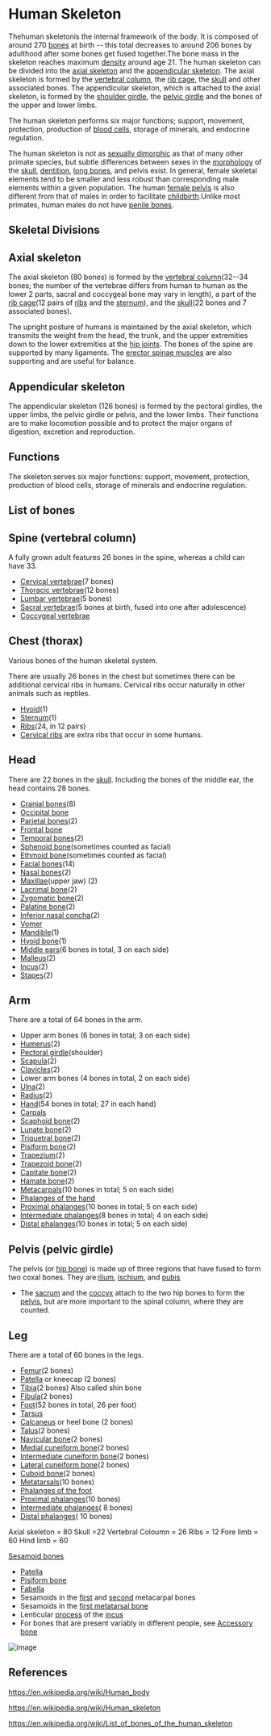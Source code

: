 # Human Skeleton

Thehuman skeletonis the internal framework of the body. It is composed of around 270 [bones](https://en.wikipedia.org/wiki/Bone) at birth -- this total decreases to around 206 bones by adulthood after some bones get fused together.The bone mass in the skeleton reaches maximum [density](https://en.wikipedia.org/wiki/Bone_density) around age 21. The human skeleton can be divided into the [axial skeleton](https://en.wikipedia.org/wiki/Axial_skeleton) and the [appendicular skeleton](https://en.wikipedia.org/wiki/Appendicular_skeleton). The axial skeleton is formed by the [vertebral column](https://en.wikipedia.org/wiki/Human_vertebral_column), the [rib cage](https://en.wikipedia.org/wiki/Human_rib_cage), the [skull](https://en.wikipedia.org/wiki/Human_skull) and other associated bones. The appendicular skeleton, which is attached to the axial skeleton, is formed by the [shoulder girdle](https://en.wikipedia.org/wiki/Shoulder_girdle), the [pelvic girdle](https://en.wikipedia.org/wiki/Pelvic_girdle) and the bones of the upper and lower limbs.

The human skeleton performs six major functions; support, movement, protection, production of [blood cells](https://en.wikipedia.org/wiki/Blood_cells), storage of minerals, and endocrine regulation.

The human skeleton is not as [sexually dimorphic](https://en.wikipedia.org/wiki/Sexual_dimorphism) as that of many other primate species, but subtle differences between sexes in the [morphology](https://en.wikipedia.org/wiki/Morphology_(biology)) of the [skull](https://en.wikipedia.org/wiki/Human_skull), [dentition](https://en.wikipedia.org/wiki/Dentition), [long bones](https://en.wikipedia.org/wiki/Long_bone), and pelvis exist. In general, female skeletal elements tend to be smaller and less robust than corresponding male elements within a given population. The human [female pelvis](https://en.wikipedia.org/wiki/Female_pelvis) is also different from that of males in order to facilitate [childbirth](https://en.wikipedia.org/wiki/Childbirth).Unlike most primates, human males do not have [penile bones](https://en.wikipedia.org/wiki/Penile_bone).

## Skeletal Divisions

## Axial skeleton

The axial skeleton (80 bones) is formed by the [vertebral column](https://en.wikipedia.org/wiki/Human_vertebral_column)(32--34 bones; the number of the vertebrae differs from human to human as the lower 2 parts, sacral and coccygeal bone may vary in length), a part of the [rib cage](https://en.wikipedia.org/wiki/Human_rib_cage)(12 pairs of [ribs](https://en.wikipedia.org/wiki/Rib) and the [sternum](https://en.wikipedia.org/wiki/Human_sternum)), and the [skull](https://en.wikipedia.org/wiki/Human_skull)(22 bones and 7 associated bones).

The upright posture of humans is maintained by the axial skeleton, which transmits the weight from the head, the trunk, and the upper extremities down to the lower extremities at the [hip joints](https://en.wikipedia.org/wiki/Hip_joint). The bones of the spine are supported by many ligaments. The [erector spinae muscles](https://en.wikipedia.org/wiki/Erector_spinae_muscles) are also supporting and are useful for balance.

## Appendicular skeleton

The appendicular skeleton (126 bones) is formed by the pectoral girdles, the upper limbs, the pelvic girdle or pelvis, and the lower limbs. Their functions are to make locomotion possible and to protect the major organs of digestion, excretion and reproduction.

## Functions

The skeleton serves six major functions: support, movement, protection, production of blood cells, storage of minerals and endocrine regulation.

## List of bones

## Spine (vertebral column)

A fully grown adult features 26 bones in the spine, whereas a child can have 33.

- [Cervical vertebrae](https://en.wikipedia.org/wiki/Cervical_vertebrae)(7 bones)
- [Thoracic vertebrae](https://en.wikipedia.org/wiki/Thoracic_vertebrae)(12 bones)
- [Lumbar vertebrae](https://en.wikipedia.org/wiki/Lumbar_vertebrae)(5 bones)
- [Sacral vertebrae](https://en.wikipedia.org/wiki/Sacral_vertebrae)(5 bones at birth, fused into one after adolescence)
- [Coccygeal vertebrae](https://en.wikipedia.org/wiki/Coccygeal_vertebrae)

## Chest (thorax)

Various bones of the human skeletal system.

There are usually 26 bones in the chest but sometimes there can be additional cervical ribs in humans. Cervical ribs occur naturally in other animals such as reptiles.

- [Hyoid](https://en.wikipedia.org/wiki/Hyoid)(1)
- [Sternum](https://en.wikipedia.org/wiki/Human_sternum)(1)
- [Ribs](https://en.wikipedia.org/wiki/Ribs)(24, in 12 pairs)
- [Cervical ribs](https://en.wikipedia.org/wiki/Cervical_rib) are extra ribs that occur in some humans.

## Head

There are 22 bones in the [skull](https://en.wikipedia.org/wiki/Skull). Including the bones of the middle ear, the head contains 28 bones.

- [Cranial bones](https://en.wikipedia.org/wiki/Human_skull)(8)
- [Occipital bone](https://en.wikipedia.org/wiki/Occipital_bone)
- [Parietal bones](https://en.wikipedia.org/wiki/Parietal_bone)(2)
- [Frontal bone](https://en.wikipedia.org/wiki/Frontal_bone)
- [Temporal bones](https://en.wikipedia.org/wiki/Temporal_bone)(2)
- [Sphenoid bone](https://en.wikipedia.org/wiki/Sphenoid_bone)(sometimes counted as facial)
- [Ethmoid bone](https://en.wikipedia.org/wiki/Ethmoid_bone)(sometimes counted as facial)
- [Facial bones](https://en.wikipedia.org/wiki/Facial_bone)(14)
- [Nasal bones](https://en.wikipedia.org/wiki/Nasal_bone)(2)
- [Maxillae](https://en.wikipedia.org/wiki/Maxillae)(upper jaw) (2)
- [Lacrimal bone](https://en.wikipedia.org/wiki/Lacrimal_bone)(2)
- [Zygomatic bone](https://en.wikipedia.org/wiki/Zygomatic_bone)(2)
- [Palatine bone](https://en.wikipedia.org/wiki/Palatine_bone)(2)
- [Inferior nasal concha](https://en.wikipedia.org/wiki/Inferior_nasal_concha)(2)
- [Vomer](https://en.wikipedia.org/wiki/Vomer)
- [Mandible](https://en.wikipedia.org/wiki/Human_mandible)(1)
- [Hyoid bone](https://en.wikipedia.org/wiki/Hyoid_bone)(1)
- [Middle ears](https://en.wikipedia.org/wiki/Middle_ear)(6 bones in total, 3 on each side)
- [Malleus](https://en.wikipedia.org/wiki/Malleus)(2)
- [Incus](https://en.wikipedia.org/wiki/Incus)(2)
- [Stapes](https://en.wikipedia.org/wiki/Stapes)(2)

## Arm

There are a total of 64 bones in the arm.

- Upper arm bones (6 bones in total; 3 on each side)
- [Humerus](https://en.wikipedia.org/wiki/Humerus)(2)
- [Pectoral girdle](https://en.wikipedia.org/wiki/Pectoral_girdle)(shoulder)
- [Scapula](https://en.wikipedia.org/wiki/Scapula)(2)
- [Clavicles](https://en.wikipedia.org/wiki/Clavicles)(2)
- Lower arm bones (4 bones in total, 2 on each side)
- [Ulna](https://en.wikipedia.org/wiki/Ulna)(2)
- [Radius](https://en.wikipedia.org/wiki/Radius_(bone))(2)
- [Hand](https://en.wikipedia.org/wiki/Hand)(54 bones in total; 27 in each hand)
- [Carpals](https://en.wikipedia.org/wiki/Carpals)
- [Scaphoid bone](https://en.wikipedia.org/wiki/Scaphoid_bone)(2)
- [Lunate bone](https://en.wikipedia.org/wiki/Lunate_bone)(2)
- [Triquetral bone](https://en.wikipedia.org/wiki/Triquetral)(2)
- [Pisiform bone](https://en.wikipedia.org/wiki/Pisiform_bone)(2)
- [Trapezium](https://en.wikipedia.org/wiki/Trapezium_(bone))(2)
- [Trapezoid bone](https://en.wikipedia.org/wiki/Trapezoid_bone)(2)
- [Capitate bone](https://en.wikipedia.org/wiki/Capitate_bone)(2)
- [Hamate bone](https://en.wikipedia.org/wiki/Hamate_bone)(2)
- [Metacarpals](https://en.wikipedia.org/wiki/Metacarpus)(10 bones in total; 5 on each side)
- [Phalanges of the hand](https://en.wikipedia.org/wiki/Phalanges_of_the_hand)
- [Proximal phalanges](https://en.wikipedia.org/wiki/Proximal_phalanges)(10 bones in total; 5 on each side)
- [Intermediate phalanges](https://en.wikipedia.org/wiki/Intermediate_phalanges)(8 bones in total; 4 on each side)
- [Distal phalanges](https://en.wikipedia.org/wiki/Distal_phalanges)(10 bones in total; 5 on each side)

## Pelvis (pelvic girdle)

The pelvis (or [hip bone](https://en.wikipedia.org/wiki/Hip_bone)) is made up of three regions that have fused to form two coxal bones. They are:[ilium](https://en.wikipedia.org/wiki/Ilium_(bone)), [ischium](https://en.wikipedia.org/wiki/Ischium), and [pubis](https://en.wikipedia.org/wiki/Pubis_(bone))

- The [sacrum](https://en.wikipedia.org/wiki/Sacrum) and the [coccyx](https://en.wikipedia.org/wiki/Coccyx) attach to the two hip bones to form the [pelvis](https://en.wikipedia.org/wiki/Human_pelvis), but are more important to the spinal column, where they are counted.

## Leg

There are a total of 60 bones in the legs.

- [Femur](https://en.wikipedia.org/wiki/Femur)(2 bones)
- [Patella](https://en.wikipedia.org/wiki/Patella) or kneecap (2 bones)
- [Tibia](https://en.wikipedia.org/wiki/Tibia)(2 bones) Also called shin bone
- [Fibula](https://en.wikipedia.org/wiki/Fibula)(2 bones)
- [Foot](https://en.wikipedia.org/wiki/Foot)(52 bones in total, 26 per foot)
- [Tarsus](https://en.wikipedia.org/wiki/Tarsus_(skeleton))
- [Calcaneus](https://en.wikipedia.org/wiki/Calcaneus) or heel bone (2 bones)
- [Talus](https://en.wikipedia.org/wiki/Talus_bone)(2 bones)
- [Navicular bone](https://en.wikipedia.org/wiki/Navicular_bone)(2 bones)
- [Medial cuneiform bone](https://en.wikipedia.org/wiki/Cuneiform_(anatomy))(2 bones)
- [Intermediate cuneiform bone](https://en.wikipedia.org/wiki/Cuneiform_(anatomy))(2 bones)
- [Lateral cuneiform bone](https://en.wikipedia.org/wiki/Cuneiform_(anatomy))(2 bones)
- [Cuboid bone](https://en.wikipedia.org/wiki/Cuboid_bone)(2 bones)
- [Metatarsals](https://en.wikipedia.org/wiki/Metatarsals)(10 bones)
- [Phalanges of the foot](https://en.wikipedia.org/wiki/Phalanges_of_the_foot)
- [Proximal phalanges](https://en.wikipedia.org/wiki/Proximal_phalanges)(10 bones)
- [Intermediate phalanges](https://en.wikipedia.org/wiki/Intermediate_phalanges)( 8 bones)
- [Distal phalanges](https://en.wikipedia.org/wiki/Distal_phalanges)( 10 bones)

Axial skeleton = 80 Skull =22 Vertebral Coloumn = 26 Ribs = 12 Fore limb = 60 Hind limb = 60

[Sesamoid bones](https://en.wikipedia.org/wiki/Sesamoid_bone)

- [Patella](https://en.wikipedia.org/wiki/Patella)
- [Pisiform bone](https://en.wikipedia.org/wiki/Pisiform_bone)
- [Fabella](https://en.wikipedia.org/wiki/Fabella)
- Sesamoids in the [first](https://en.wikipedia.org/wiki/First_metacarpal_bone) and [second](https://en.wikipedia.org/wiki/Second_metacarpal_bone) metacarpal bones
- Sesamoids in the [first metatarsal bone](https://en.wikipedia.org/wiki/First_metatarsal_bone)
- Lenticular [process](https://en.wikipedia.org/wiki/Process_(anatomy)) of the [incus](https://en.wikipedia.org/wiki/Incus_bone)
- For bones that are present variably in different people, see [Accessory bone](https://en.wikipedia.org/wiki/Accessory_bone)

![image](../../media/Human-Skeleton-image1.jpg)

## References

https://en.wikipedia.org/wiki/Human_body

https://en.wikipedia.org/wiki/Human_skeleton

https://en.wikipedia.org/wiki/List_of_bones_of_the_human_skeleton
